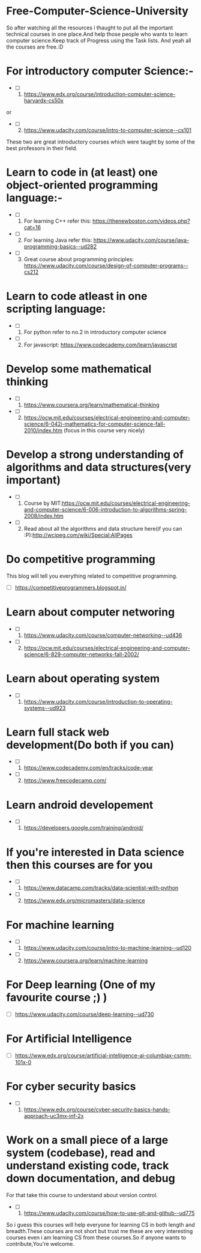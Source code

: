# Free-Computer-Science-University
So after watching all the resources i thaught to put all the important technical courses in one place.And help those people who wants to learn computer science.Keep track of Progress using the Task lists. And yeah all the courses are free.:D

# For introductory computer Science:-

- [ ] 1. https://www.edx.org/course/introduction-computer-science-harvardx-cs50x

or

- [ ] 2. https://www.udacity.com/course/intro-to-computer-science--cs101

These two are great introductory courses which were taught by some of the best professors in their field.

# Learn to code in (at least) one object-oriented programming language:-

- [ ] 1. For learning C++ refer this:
https://thenewboston.com/videos.php?cat=16

- [ ] 2. For learning Java refer this: 
https://www.udacity.com/course/java-programming-basics--ud282

- [ ] 3. Great course about programming principles:
https://www.udacity.com/course/design-of-computer-programs--cs212

# Learn to code atleast in one scripting language:

- [ ] 1. For python refer to no.2 in introductory computer science

- [ ] 2. For javascript: 
https://www.codecademy.com/learn/javascript

# Develop some mathematical thinking

- [ ] 1. https://www.coursera.org/learn/mathematical-thinking	

- [ ] 2. https://ocw.mit.edu/courses/electrical-engineering-and-computer-science/6-042j-mathematics-for-computer-science-fall-2010/index.htm (focus in this course very nicely)

# Develop a strong understanding of algorithms and data structures(very important)

- [ ] 1. Course by MIT:https://ocw.mit.edu/courses/electrical-engineering-and-computer-science/6-006-introduction-to-algorithms-spring-2008/index.htm

- [ ] 2. Read about all the algorithms and data structure here(if you can :P):http://wcipeg.com/wiki/Special:AllPages

# Do competitive programming

 This blog will tell you everything related to competitive programming.

- [ ] https://competitiveprogrammers.blogspot.in/

# Learn about computer networing 
- [ ] 1. https://www.udacity.com/course/computer-networking--ud436

- [ ] 2. https://ocw.mit.edu/courses/electrical-engineering-and-computer-science/6-829-computer-networks-fall-2002/

# Learn about operating system

- [ ] 1. https://www.udacity.com/course/introduction-to-operating-systems--ud923

# Learn full stack web development(Do both if you can)	

- [ ] 1. https://www.codecademy.com/en/tracks/code-year

- [ ] 2. https://www.freecodecamp.com/

# Learn android developement

- [ ] 1. https://developers.google.com/training/android/

# If you're interested in Data science then this courses are for you

- [ ] 1. https://www.datacamp.com/tracks/data-scientist-with-python

- [ ] 2. https://www.edx.org/micromasters/data-science

# For machine learning 

- [ ] 1. https://www.udacity.com/course/intro-to-machine-learning--ud120

- [ ] 2. https://www.coursera.org/learn/machine-learning

# For Deep learning (One of my favourite course ;) )

- [ ] https://www.udacity.com/course/deep-learning--ud730

# For Artificial Intelligence

- [ ] https://www.edx.org/course/artificial-intelligence-ai-columbiax-csmm-101x-0

# For cyber security basics 

- [ ] 1. https://www.edx.org/course/cyber-security-basics-hands-approach-uc3mx-inf-2x

# Work on a small piece of a large system (codebase), read and understand existing code, track down documentation, and debug
For that take this course to understand about version control.

- [ ] 1. https://www.udacity.com/course/how-to-use-git-and-github--ud775

So i guess this courses will help everyone for learning CS in both length and breadth.These courses are not short but trust me these are very interesting courses even i am learning CS from these courses.So if anyone wants to contribute,You're welcome.
